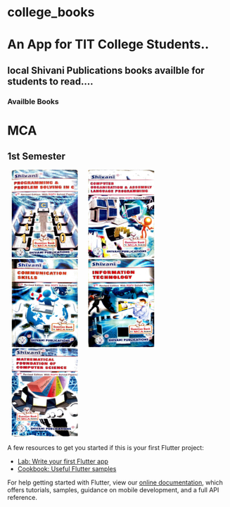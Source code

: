 # college_books

# An App for TIT College Students..
## local Shivani Publications books availble for students to read....
### Availble Books

# MCA
## 1st Semester
<img src = "assets/mca/Sem1/C01.jpg" width = "150" height ="200" hspace="10"></img>
<img src = "assets/mca/Sem1/CO&AL01.jpg" width = "150" height ="200" hspace="10"></img>
<img src = "assets/mca/Sem1/CS01.jpg" width = "150" height ="200" hspace="10"></img>
<img src = "assets/mca/Sem1/IT01.jpg" width = "150" height ="200" hspace="10"></img>
<img src = "assets/mca/Sem1/MF01.jpg" width = "150" height ="200" hspace="10"></img>


A few resources to get you started if this is your first Flutter project:

- [Lab: Write your first Flutter app](https://flutter.dev/docs/get-started/codelab)
- [Cookbook: Useful Flutter samples](https://flutter.dev/docs/cookbook)

For help getting started with Flutter, view our
[online documentation](https://flutter.dev/docs), which offers tutorials,
samples, guidance on mobile development, and a full API reference.
